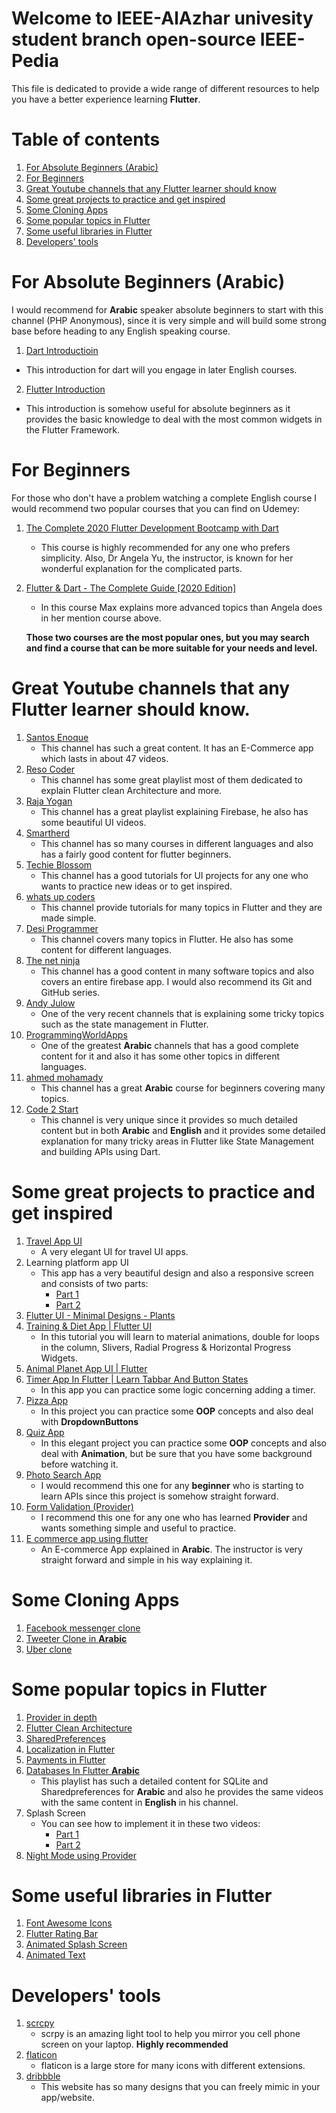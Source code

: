 # Welcome to IEEE-AlAzhar univesity student branch open-source IEEE-Pedia
This file is dedicated to provide a wide range of different resources 
to help you have a better experience learning **Flutter**.

# Table of contents
   1.  [For Absolute Beginners (Arabic)](#a)
   2.  [For Beginners](#b)
   3.  [Great Youtube channels that any Flutter learner should know](#c)
   4.  [Some great projects to practice and get inspired](#d)
   5.  [Some Cloning Apps](#e)
   6.  [Some popular topics in Flutter](#f)
   7.  [Some useful libraries in Flutter](#g)
   8.  [Developers' tools](#h)

# For Absolute Beginners (Arabic) 
  <a name = "a"></a>
I would recommend for **Arabic** speaker absolute beginners to start with this channel (PHP Anonymous), 
since it is very simple and will build some strong base before heading to any English speaking course.

1. [Dart Introductioin](https://www.youtube.com/watch?v=R-rv6vQfXq8&list=PLcfD4HARQRF-vr7yI0KkQAs2HzqyG7k2j)
  - This introduction for dart will you engage in later English courses.
2. [Flutter Introduction](https://www.youtube.com/watch?v=kggAr5GhPFw&list=PLcfD4HARQRF9ToPIW_kdQjBg6ARV2BXYL)
  - This introduction is somehow useful for absolute beginners as it provides 
     the basic knowledge to deal with the most common widgets in the Flutter Framework.
     
# For Beginners   
<a name = "b"></a>
For those who don't have a problem watching a complete  English course I would recommend two popular courses that you can find on Udemey:

1. [The Complete 2020 Flutter Development Bootcamp with Dart](https://www.udemy.com/course/flutter-bootcamp-with-dart/)
   - This course is highly recommended for any one who prefers simplicity. 
     Also, Dr Angela Yu, the instructor, is known for her wonderful explanation for the complicated parts.
2. [Flutter & Dart - The Complete Guide [2020 Edition]](https://www.udemy.com/course/learn-flutter-dart-to-build-ios-android-apps/)     
   - In this course Max explains more advanced topics than Angela does in her mention course above.
   
   **Those two courses are the most popular ones, but you may search and find a course that can be more suitable for your needs and level.**

# Great Youtube channels that any Flutter learner should know.
<a name = "c"></a>
  1.  [Santos Enoque](https://www.youtube.com/channel/UCRl79zOEtiLCglAFZJJzEZQ)
      - This channel has such a great content. It has an E-Commerce app which lasts in about  47 videos.
  2.  [Reso Coder](https://www.youtube.com/channel/UCSIvrn68cUk8CS8MbtBmBkA/featured)
      - This channel has some great playlist most of them dedicated to explain Flutter clean Architecture and more. 
  3.  [Raja Yogan](https://www.youtube.com/channel/UCjBxAm226XZvgrkO-JyjJgQ/featured)
      - This channel has a great playlist explaining Firebase, he also has some beautiful UI videos.
  4.  [Smartherd](https://www.youtube.com/user/smartherd/featured)
      - This channel has so many courses in different languages and also has a fairly good content for flutter beginners.
  5.  [Techie Blossom](https://www.youtube.com/channel/UC3wqIkiaOUpO6EjJoCwH6_Q/playlists)
      - This channel has a good tutorials for UI projects for any one who wants to practice new ideas or to get inspired. 
  6.  [whats up coders](https://www.youtube.com/channel/UCDCFIqDZ1QUqivxVFQDxS0w)
      - This channel provide tutorials for many topics in Flutter and they are made simple.
  7.  [Desi Programmer](https://www.youtube.com/channel/UC-mNPTHVMGZgWkYWFVc8A3Q)
      - This channel covers many topics in Flutter. He also has some content for different languages.
  8.  [The net ninja](https://www.youtube.com/channel/UCW5YeuERMmlnqo4oq8vwUpg)
      - This channel has a good content in many software topics and also covers an entire firebase app. 
       I would also recommend its Git and GitHub series.
  9.  [Andy Julow](https://www.youtube.com/channel/UCSKeK_8IzsqwKQBJuIGJPaA/featured)
      - One of the very recent channels that is explaining some tricky topics such as the state management in Flutter.
 10.  [ProgrammingWorldApps](https://www.youtube.com/channel/UCOpuLcVZXl8C642cJVAC0VA/featured)
      - One of the greatest **Arabic** channels that has a good complete content for it and also it has some other topics in different              languages.
 11.  [ahmed mohamady](https://www.youtube.com/user/theCodeFather00/featured)
      - This channel has a great **Arabic** course for beginners covering many topics.
 12.  [Code 2 Start ](https://www.youtube.com/channel/UCvrQznWIljgoa0y1sY4JDPg)
      - This channel is very unique since it provides so much detailed content but in both **Arabic** and **English** and it provides           some detailed explanation for many tricky areas in Flutter like State Management and building APIs using Dart.

# Some great projects to practice and get inspired
<a name = "d"></a>
  1.  [Travel App UI](https://www.youtube.com/watch?v=CSa6Ocyog4U)
       - A very elegant UI for travel UI apps.
  2.  Learning platform app UI
      - This app has a very beautiful design and also a responsive screen and consists of two parts:
        - [Part 1](https://www.youtube.com/watch?v=afBmGC63iIQ)
        - [Part 2](https://www.youtube.com/watch?v=EzOXUL2P4R0)
  3.  [Flutter UI - Minimal Designs - Plants](https://www.youtube.com/watch?v=ok5zoeE_5x0)
  4.  [Training & Diet App | Flutter UI](https://www.youtube.com/watch?v=DCskd6_GJtY)
      - In this tutorial you will learn to material animations, double for loops in the column, Slivers, Radial Progress & Horizontal            Progress Widgets.
  5.  [Animal Planet App UI | Flutter](https://www.youtube.com/watch?v=FOqwjBRiDzE)
  6.  [Timer App In Flutter | Learn Tabbar And Button States](https://www.youtube.com/watch?v=f2FbW_D8VC8&list=PLlFwzkUNmr96NYeIgsaZkrzI8uNPaaFmb&index=23)
       - In this app you can practice some logic concerning adding a timer.
  7.  [Pizza App](https://www.youtube.com/watch?v=roDNz7UZ9eE)
       - In this project you can practice some **OOP** concepts and also deal with **DropdownButtons**
  8.  [Quiz App](https://www.youtube.com/watch?v=jBBl1tYkUnE)
       - In this elegant project you can practice some **OOP** concepts and also deal with **Animation**, but be sure that you have some          background before watching it.
  9.  [Photo Search App](https://www.youtube.com/watch?v=IlGYqFcwIyw&list=PLmnT6naTGy2Qs1GRoDrQYhij0i69HDFuc)
       - I would recommend this one for any **beginner** who is starting to learn APIs since this project is somehow straight forward.
  10. [Form Validation (Provider)](https://www.youtube.com/watch?v=Hr_-EqUR0lA)
       - I recommend this one for any one who has learned **Provider** and wants something simple and useful to practice.
  11. [E commerce app using flutter](https://www.youtube.com/watch?v=gggjyIbvh7M&list=PLGVaNq6mHinganSLulR1_v8I0sqSR5tu4)
       - An E-commerce App explained in **Arabic**. The instructor is very straight forward and simple in his way explaining it.
# Some Cloning Apps
<a name = "e"></a>
  1.  [Facebook messenger clone](https://www.youtube.com/watch?v=gwXtxVIC7w8&list=PLmnT6naTGy2QmxKcDj2-Rb18ZoQrXmBZ6)
  2.  [Tweeter Clone in **Arabic**](https://www.youtube.com/watch?v=DJZwO7_61E0&list=PLrp0TLl83XrCTygYvrLwQTMxK0zmvvpbm)
  3.  [Uber clone](https://www.youtube.com/watch?v=ya1lsXS2Wvw&list=PLmnT6naTGy2TNKTW2W-twfG_gFuCtnFQF)

# Some popular topics in Flutter
<a name = "f"></a>
  1.  [Provider in depth](https://www.youtube.com/watch?v=u9U6mXL3t_c&list=PLKlZdGMAYp6_kxMe1wg5nB_GrLOJe-ajY)
  2.  [Flutter Clean Architecture](https://www.youtube.com/watch?v=KjE2IDphA_U&list=PLB6lc7nQ1n4iYGE_khpXRdJkJEp9WOech)
  3.  [SharedPreferences](https://www.youtube.com/watch?v=QKvgVu3ihkM)
  4.  [Localization in Flutter](https://www.youtube.com/watch?v=AS-0SXT2qio&list=PLyHn8N5MSsgEfPAxCytQDPATDlHwpP5rE)
  5.  [Payments in Flutter](https://www.youtube.com/watch?v=XdbwAmTx7f4&list=PLmnT6naTGy2Sb800Ny62T7Adv-dGvrryh)
  6.  [Databases In Flutter **Arabic**](https://www.youtube.com/watch?v=gFTopmKgCJE&list=PL3aG1K3LWCre5saKBGuCFU6Ay67GPY7qm&index=1)
       - This playlist has such a detailed content for SQLite and Sharedpreferences for **Arabic** and also he provides the same videos          with the same content in **English** in his channel.
  6.  Splash Screen
       - You can see how to implement it in these two videos:
         - [Part 1](https://www.youtube.com/watch?v=71CYHUrxh88)
         - [Part 2](https://www.youtube.com/watch?v=Vzta7gG_roE&feature=youtu.be)
  7.  [Night Mode using Provider](https://medium.com./flutterdevs/implement-dark-mode-in-flutter-using-provider-158925112bf9)       
# Some useful libraries in Flutter
<a name = "g"></a>
  1.  [Font Awesome Icons](https://pub.dev/packages/font_awesome_flutter)
  2.  [Flutter Rating Bar](https://pub.dev/packages/flutter_rating_bar)
  3.  [Animated Splash Screen](https://pub.dev/packages/animated_splash)
  4.  [Animated Text](https://pub.dev/packages/animated_text_kit)
  
# Developers' tools
<a name = "h"></a>
  1.  [scrcpy](https://github.com/Genymobile/scrcpy)
       - scrpy is an amazing light tool to help you mirror you cell phone screen on your laptop. **Highly recommended**
  2.  [flaticon](https://www.flaticon.com/) 
       - flaticon is a large store for many icons with different extensions.
  3.  [dribbble](https://dribbble.com/)
       - This website has so many designs that you can freely mimic in your app/website.
   
